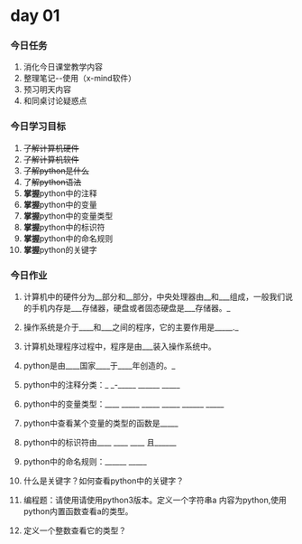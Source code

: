 # day 01

### 今日任务

1. 消化今日课堂教学内容
2. 整理笔记--使用（x-mind软件）
3. 预习明天内容
4. 和同桌讨论疑惑点

### 今日学习目标

1. ~~了解计算机硬件~~
2. ~~了解计算机软件~~
3. ~~了解python是什么~~
4. 了~~解python语法~~
5. **掌握**python中的注释
6. **掌握**python中的变量
7. **掌握**python中的变量类型
8. **掌握**python中的标识符
9. **掌握**python中的命名规则
10. **掌握**python的关键字

### 今日作业

1. 计算机中的硬件分为\__部分和\_\_部分，中央处理器由\_\_和\_\_\_组成，一般我们说的手机内存是\_\_\_存储器，硬盘或者固态硬盘是\_\_\_存储器。\_

2. 操作系统是介于\_\_\__和\_\_\_之间的程序，它的主要作用是\_\_\_\_\_.\_

3. 计算机处理程序过程中，程序是由\_\_\_装入操作系统中。

4. python是由\_\_\__国家\_\_\_\_于\_\_\_\_年创造的。\_

5. python中的注释分类：_ _-\_\_\_\_\_     \_\_\_\_\_\_     \_\_\_\_\_

6. python中的变量类型：\_\_\_\_  \_\_\_\_\_  \_\_\_\_\_  \_\_\_\_\_  \_\_\_\_\_\_   \_\_\_\_\_

7. python中查看某个变量的类型的函数是\_\_\_\_\_

8. python中的标识符由\_\_\_\_ \_\_\_\_  \_\_\_\_   且\_\_\_\_\_\_

9. python中的命名规则：\_\_\_\_\_\_   \_\_\_\_\_

10. 什么是关键字？如何查看python中的关键字？

11. 编程题：请使用请使用python3版本。定义一个字符串a 内容为python,使用python内置函数查看a的类型。

12. 定义一个整数查看它的类型？





